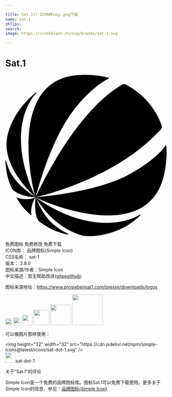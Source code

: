 ```yaml
---

title: Sat.1() ICON转svg、png下载
name: sat-1
zhTips: 
search: 
image: https://iconhelper.cn/svg/brands/sat-1.svg

---
```


# Sat.1  <small style="font-size: 60%;font-weight: 100"></small>

<div id="svg" class="svg-wrap">
<svg role="img" viewBox="0 0 24 24" xmlns="http://www.w3.org/2000/svg"><title>Sat.1 icon</title><path d="M11.344.006c-.292.01-.586.028-.881.06C.37 1.154 3.963 16.69 4.492 18.205.527 9.78 2.859 4.5 4.61 2.712c.049-.05-.004-.136-.05-.095C.604 5.824.25 9.45.25 9.45c-.684 3.952 3.158 7.834 4.246 8.766-2.967-2-3.841-3.436-4.382-5.417-.016-.06-.118-.08-.113 0 .081 1.064.185 2.49 1.005 4.174.752.973 2.815 1.247 3.49 1.246h.003l-.003-.006c.883-3.249 2.674-8.92 5.495-12.74 2.728-3.538 4.83-4.65 5.403-4.905.048-.023.025-.077-.03-.114-.128-.082-1.979-.513-4.02-.448zM4.498 18.22c.715 1.21 2.93 4.546 6.976 5.7 1.382.277 5.618-.02 8.602-3.011.054-.053.007-.175-.106-.099-1.97 1.344-8.14 2.682-15.472-2.59zm0 0l-.003.002c-1.053.447-2.22.28-2.73.044-.065-.031-.125-.02-.09.044.748 1.264 1.166 1.7 2.11 2.545.051.053.104.04.08-.064-.01-.046-.189-1.342.63-2.565-.105.822-.206 3.105.692 3.711 1.058.722 2.147 1.414 4.084 1.829.076.018.145-.071.071-.11-3.166-1.546-3.912-3.474-4.845-5.433l.001-.003zM17.613 1.398c-.226.026-.462.215-1.016.552C9.973 6.36 5.058 17.035 4.498 18.216c0 0 11.07-2.39 17.856-9.29 1.06-1.085 1.138-.85.64-2.054-.239-.597-.866-1.813-1.95-3.036-.854-.955-1.97-1.703-2.466-2.01-.52-.316-.738-.454-.965-.428zM4.498 18.216c1.363.78 16.116 7.064 18.959-2.725.665-2.284.576-4.675.468-4.964-.022-.062-.073-.034-.076-.014-.35.516-1.828 2.42-5.78 4.495-4.242 2.111-10.229 2.906-13.57 3.208z"/></svg>
</div>
<detail full-name='sat-1'></detail>

<div class="detail-page">
<p>
<span><span class="badge-success badge">免费图标</span> <span class="badge-success badge">免费修改</span>  <span class="badge-success badge">免费下载</span> </span>
<br/>
<span>
ICON库：
<span class="badge-secondary badge">品牌图标(Simple Icon)</span> 
</span>
<br/>
<span>
CSS名称：
<span class="badge-secondary badge">sat-1</span> 
</span>

<br/>
<span>
版本：
<span class="badge-secondary badge">2.8.0</span> 
</span>
<br/>
<span>图标来源/作者：<span class="badge-light badge">Simple Icon</span></span> 
<br/>
<span class="zh-detail">中文描述：暂无<span class="help-link"><span>帮助改进</span>(<a href="https://gitee.com/liuwave/icon-helper/edit/master/json/brands/sat-1.json" target="_blank" rel="noopener noreferrer">gitee</a><a href="https://github.com/liuwave/icon-helper/edit/master/json/brands/sat-1.json" target="_blank" rel="noopener noreferrer">github</a></span>)</span><br/>
</p>
</div><div class="description description alert alert-light"><p>图标来源地址：<a href="https://www.prosiebensat1.com/presse/downloads/logos" target="_blank" rel="noopener noreferrer">https://www.prosiebensat1.com/presse/downloads/logos</a></p></div>
<div class="alert alert-dark">
<img height="21" width="21" src="https://cdn.jsdelivr.net/npm/simple-icons@latest/icons/sat-dot-1.svg" />
<img height="24" width="24" src="https://cdn.jsdelivr.net/npm/simple-icons@latest/icons/sat-dot-1.svg" />
<img height="32" width="32" src="https://cdn.jsdelivr.net/npm/simple-icons@latest/icons/sat-dot-1.svg" />
<img height="48" width="48" src="https://cdn.jsdelivr.net/npm/simple-icons@latest/icons/sat-dot-1.svg" />
<img height="64" width="64" src="https://cdn.jsdelivr.net/npm/simple-icons@latest/icons/sat-dot-1.svg" />
<img height="96" width="96" src="https://cdn.jsdelivr.net/npm/simple-icons@latest/icons/sat-dot-1.svg" />

</div>
<div>
  <p>可以像图片那样使用：    
  </p>
  <div class="alert alert-primary" style="font-size: 14px">
    &lt;img height="32" width="32" src="https://cdn.jsdelivr.net/npm/simple-icons@latest/icons/sat-dot-1.svg" /&gt;
    <copy-btn content='<img height="32" width="32" src="https://cdn.jsdelivr.net/npm/simple-icons@latest/icons/sat-dot-1.svg" />'></copy-btn>
  </div>
  <div class="alert alert-secondary">
    <img height="32" width="32" src="https://cdn.jsdelivr.net/npm/simple-icons@latest/icons/sat-dot-1.svg" />sat-dot-1
    <copy-btn content="sat-dot-1" btn-title="复制图标名称"></copy-btn>
  </div>
</div>

<Vssue title="关于“Sat.1”的评论" >关于“Sat.1”的评论</Vssue>


<div><p>Simple Icon是一个免费的品牌图标库。图标Sat.1可以免费下载使用。更多关于  Simple Icon的信息，参见：<a target="_blank" href="https://iconhelper.cn/brands.html">品牌图标(Simple Icon)</a>
</p></div>
